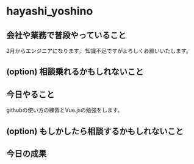 # hayashi_yoshino

## 会社や業務で普段やっていること
2月からエンジニアになります。
知識不足ですがよろしくお願いいたします。

## (option) 相談乗れるかもしれないこと


## 今日やること
githubの使い方の練習とVue.jsの勉強をします。

## (option) もしかしたら相談するかもしれないこと


## 今日の成果
